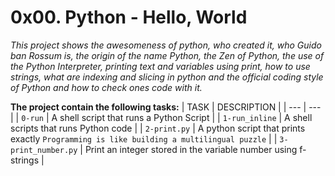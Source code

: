 # 0x00. Python - Hello, World
*This project shows the awesomeness of python, who created it, who Guido ban Rossum is, the origin of the name Python, the Zen of Python, the use of the Python Interpreter, printing text and variables using print, how to use strings, what are indexing and slicing in python and the official coding style of Python and how to check ones code with it.*

**The project contain the following tasks:**
| TASK | DESCRIPTION |
| --- | --- |
| `0-run` | A shell script that runs a Python Script |
| `1-run_inline` | A shell scripts that runs Python code |
| `2-print.py` | A python script that prints exactly `Programming is like building a multilingual puzzle` |
| `3-print_number.py` | Print an integer stored in the variable number using f-strings |